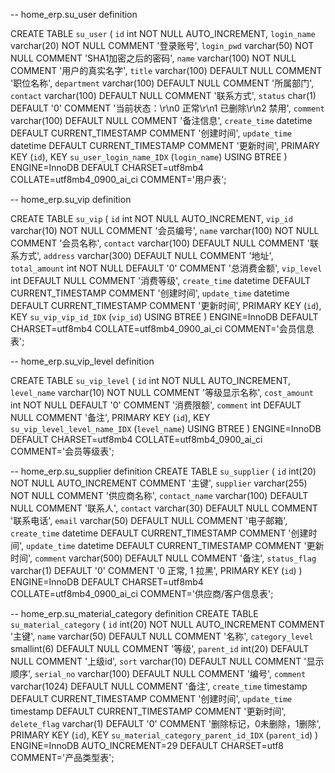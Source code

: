 -- home_erp.su_user definition

CREATE TABLE `su_user` (
  `id` int NOT NULL AUTO_INCREMENT,
  `login_name` varchar(20) NOT NULL COMMENT '登录账号',
  `login_pwd` varchar(50) NOT NULL COMMENT 'SHA1加密之后的密码',
  `name` varchar(100) NOT NULL COMMENT '用户的真实名字',
  `title` varchar(100) DEFAULT NULL COMMENT '职位名称',
  `department` varchar(100) DEFAULT NULL COMMENT '所属部门',
  `contact` varchar(100) DEFAULT NULL COMMENT '联系方式',
  `status` char(1) DEFAULT '0' COMMENT '当前状态：\r\n0 正常\r\n1 已删除\r\n2 禁用',
  `comment` varchar(100) DEFAULT NULL COMMENT '备注信息',
  `create_time` datetime DEFAULT CURRENT_TIMESTAMP COMMENT '创建时间',
  `update_time` datetime DEFAULT CURRENT_TIMESTAMP COMMENT '更新时间',
  PRIMARY KEY (`id`),
  KEY `su_user_login_name_IDX` (`login_name`) USING BTREE
) ENGINE=InnoDB DEFAULT CHARSET=utf8mb4 COLLATE=utf8mb4_0900_ai_ci COMMENT='用户表';


-- home_erp.su_vip definition

CREATE TABLE `su_vip` (
  `id` int NOT NULL AUTO_INCREMENT,
  `vip_id` varchar(10) NOT NULL COMMENT '会员编号',
  `name` varchar(100) NOT NULL COMMENT '会员名称',
  `contact` varchar(100) DEFAULT NULL COMMENT '联系方式',
  `address` varchar(300) DEFAULT NULL COMMENT '地址',
  `total_amount` int NOT NULL DEFAULT '0' COMMENT '总消费金额',
  `vip_level` int DEFAULT NULL COMMENT '消费等级',
  `create_time` datetime DEFAULT CURRENT_TIMESTAMP COMMENT '创建时间',
  `update_time` datetime DEFAULT CURRENT_TIMESTAMP COMMENT '更新时间',
  PRIMARY KEY (`id`),
  KEY `su_vip_vip_id_IDX` (`vip_id`) USING BTREE
) ENGINE=InnoDB DEFAULT CHARSET=utf8mb4 COLLATE=utf8mb4_0900_ai_ci COMMENT='会员信息表';


-- home_erp.su_vip_level definition

CREATE TABLE `su_vip_level` (
  `id` int NOT NULL AUTO_INCREMENT,
  `level_name` varchar(10) NOT NULL COMMENT '等级显示名称',
  `cost_amount` int NOT NULL DEFAULT '0' COMMENT '消费限额',
  `comment` int DEFAULT NULL COMMENT '备注',
  PRIMARY KEY (`id`),
  KEY `su_vip_level_level_name_IDX` (`level_name`) USING BTREE
) ENGINE=InnoDB DEFAULT CHARSET=utf8mb4 COLLATE=utf8mb4_0900_ai_ci COMMENT='会员等级表';


-- home_erp.su_supplier definition
CREATE TABLE `su_supplier` (
  `id` int(20) NOT NULL AUTO_INCREMENT COMMENT '主键',
  `supplier` varchar(255) NOT NULL COMMENT '供应商名称',
  `contact_name` varchar(100) DEFAULT NULL COMMENT '联系人',
  `contact` varchar(30) DEFAULT NULL COMMENT '联系电话',
  `email` varchar(50) DEFAULT NULL COMMENT '电子邮箱',
  `create_time` datetime DEFAULT CURRENT_TIMESTAMP COMMENT '创建时间',
  `update_time` datetime DEFAULT CURRENT_TIMESTAMP COMMENT '更新时间',
  `comment` varchar(500) DEFAULT NULL COMMENT '备注',
  `status_flag` varchar(1) DEFAULT '0' COMMENT '0 正常, 1 拉黑',
  PRIMARY KEY (`id`)
) ENGINE=InnoDB DEFAULT CHARSET=utf8mb4 COLLATE=utf8mb4_0900_ai_ci COMMENT='供应商/客户信息表';



-- home_erp.su_material_category definition
CREATE TABLE `su_material_category` (
  `id` int(20) NOT NULL AUTO_INCREMENT COMMENT '主键',
  `name` varchar(50) DEFAULT NULL COMMENT '名称',
  `category_level` smallint(6) DEFAULT NULL COMMENT '等级',
  `parent_id` int(20) DEFAULT NULL COMMENT '上级id',
  `sort` varchar(10) DEFAULT NULL COMMENT '显示顺序',
  `serial_no` varchar(100) DEFAULT NULL COMMENT '编号',
  `comment` varchar(1024) DEFAULT NULL COMMENT '备注',
  `create_time` timestamp DEFAULT CURRENT_TIMESTAMP COMMENT '创建时间',
  `update_time` timestamp DEFAULT CURRENT_TIMESTAMP COMMENT '更新时间',
  `delete_flag` varchar(1) DEFAULT '0' COMMENT '删除标记，0未删除，1删除',
  PRIMARY KEY (`id`),
  KEY `su_material_category_parent_id_IDX` (`parent_id`)
) ENGINE=InnoDB AUTO_INCREMENT=29 DEFAULT CHARSET=utf8 COMMENT='产品类型表';


